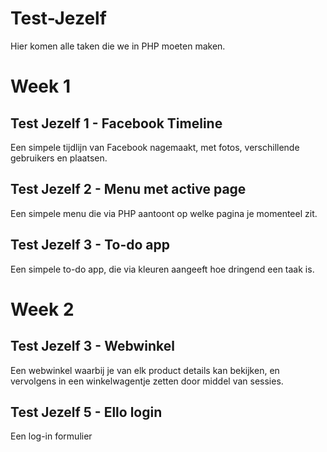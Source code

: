 # Test-Jezelf
Hier komen alle taken die we in PHP moeten maken.

# Week 1
Test Jezelf 1 - Facebook Timeline
--------------------------------------
Een simpele tijdlijn van Facebook nagemaakt, met fotos, verschillende gebruikers en plaatsen.

Test Jezelf 2 - Menu met active page
--------------------------------------
Een simpele menu die via PHP aantoont op welke pagina je momenteel zit.

Test Jezelf 3 - To-do app
--------------------------------------
Een simpele to-do app, die via kleuren aangeeft hoe dringend een taak is.

# Week 2
Test Jezelf 3 - Webwinkel 
--------------------------------------
Een webwinkel waarbij je van elk product details kan bekijken, en vervolgens in een winkelwagentje zetten door middel van sessies.

Test Jezelf 5 - Ello login
--------------------------------------
Een log-in formulier

